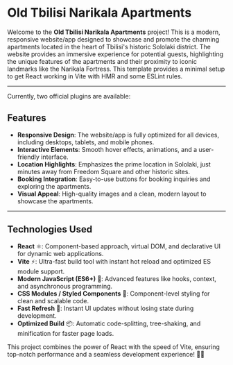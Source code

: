 # Old Tbilisi Narikala Apartments

Welcome to the **Old Tbilisi Narikala Apartments** project! This is a modern, responsive website/app designed to showcase and promote the charming apartments located in the heart of Tbilisi's historic Sololaki district. The website provides an immersive experience for potential guests, highlighting the unique features of the apartments and their proximity to iconic landmarks like the Narikala Fortress.
This template provides a minimal setup to get React working in Vite with HMR and some ESLint rules.

---
Currently, two official plugins are available:

## Features

- **Responsive Design**: The website/app is fully optimized for all devices, including desktops, tablets, and mobile phones.
- **Interactive Elements**: Smooth hover effects, animations, and a user-friendly interface.
- **Location Highlights**: Emphasizes the prime location in Sololaki, just minutes away from Freedom Square and other historic sites.
- **Booking Integration**: Easy-to-use buttons for booking inquiries and exploring the apartments.
- **Visual Appeal**: High-quality images and a clean, modern layout to showcase the apartments.

---

## Technologies Used

- **React** ⚛️: Component-based approach, virtual DOM, and declarative UI for dynamic web applications.  
- **Vite** ⚡: Ultra-fast build tool with instant hot reload and optimized ES module support.  
- **Modern JavaScript (ES6+)** 🚀: Advanced features like hooks, context, and asynchronous programming.  
- **CSS Modules / Styled Components** 🎨: Component-level styling for clean and scalable code.  
- **Fast Refresh** 🔄: Instant UI updates without losing state during development.  
- **Optimized Build** 📦: Automatic code-splitting, tree-shaking, and minification for faster page loads.  

This project combines the power of React with the speed of Vite, ensuring top-notch performance and a seamless development experience! 🚀🔥  